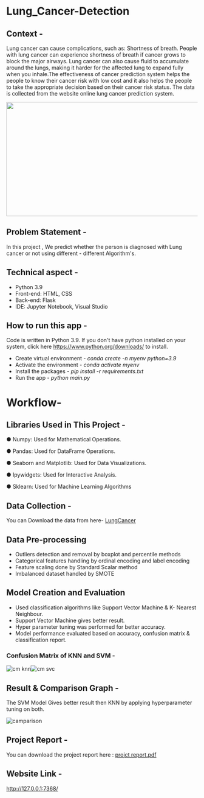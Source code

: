 # Lung_Cancer-Detection
## Context -
Lung cancer can cause complications, such as: Shortness of breath. People with lung cancer can experience shortness of breath if cancer grows to block the major airways. Lung cancer can also cause fluid to accumulate around the lungs, making it harder for the affected lung to expand fully when you inhale.The effectiveness of cancer prediction system helps the people to know their cancer risk with low cost and it also helps the people to take the appropriate decision based on their cancer risk status. The data is collected from the website online lung cancer prediction system.


<img align = "center" height = "300" width = "700" src = "https://repository-images.githubusercontent.com/474572546/d2b783f4-a08f-4b2a-b26b-4989404f9304">

## Problem Statement -
In this project , We predict whether the person is diagnosed with Lung cancer or not using different - different Algorithm's.

## Technical aspect -
*  Python 3.9
*	Front-end: HTML, CSS
*	Back-end: Flask
*	IDE: Jupyter Notebook, Visual Studio

## How to run this app -
Code is written in Python 3.9. If you don't have python installed on your system, click here https://www.python.org/downloads/ to install.
* Create virtual environment - *conda create -n myenv python=3.9*
*	Activate the environment - *conda activate myenv*
*	Install the packages - *pip install -r requirements.txt*
*	Run the app - *python main.py*

# Workflow-
## Libraries Used in This Project - 
   
● Numpy: Used for Mathematical Operations.

● Pandas: Used for DataFrame Operations.

● Seaborn and Matplotlib: Used for Data Visualizations.

● Ipywidgets: Used for Interactive Analysis.

● Sklearn: Used for Machine Learning Algorithms

 ## Data Collection -
   You can Download the data from here- [LungCancer](https://www.kaggle.com/datasets/sakshi20008/survey-lung-cancer-prediction)
   
 ## Data Pre-processing
*	Outliers detection and removal by boxplot and percentile methods
*	Categorical features handling by ordinal encoding and label encoding
*	Feature scaling done by Standard Scalar method
*	Imbalanced dataset handled by SMOTE

## Model Creation and Evaluation
* Used classification algorithms like Support Vector Machine & K- Nearest Neighbour.
* Support Vector Machine gives better result.
* Hyper parameter tuning was performed for better accuracy.
* Model performance evaluated based on accuracy, confusion matrix & classification report.

### Confusion Matrix of KNN and SVM -
![cm knn](https://user-images.githubusercontent.com/84726790/184611490-2011ad19-633f-4887-bc6b-63e390ae27d3.png)![cm svc](https://user-images.githubusercontent.com/84726790/184611675-d6ebd8ce-6b12-4f72-a68d-a651381310a2.png)

## Result & Comparison  Graph -
The SVM Model Gives better result then KNN by applying hyperparameter tuning on both.

![camparison](https://user-images.githubusercontent.com/84726790/184611901-25399da2-3e56-4198-ad56-59be0db1663e.png)

## Project Report -
You can download the project report here : [projct report.pdf](https://github.com/sakshijha8/Lung_Cancer-Detection--End-to-End-Project/files/9336348/projct.report.pdf)

## Website Link -  
http://127.0.0.1:7368/
